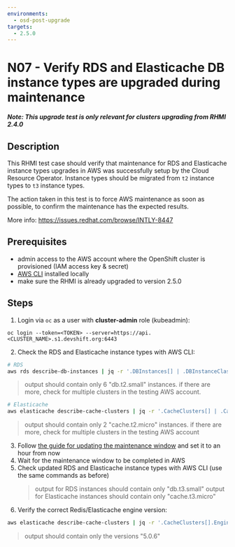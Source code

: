 ```yaml
---
environments:
  - osd-post-upgrade
targets:
  - 2.5.0
---
```


# N07 - Verify RDS and Elasticache DB instance types are upgraded during maintenance

**_Note: This upgrade test is only relevant for clusters upgrading from RHMI 2.4.0_**

## Description

This RHMI test case should verify that maintenance for RDS and Elasticache instance types upgrades in AWS was
successfully setup by the Cloud Resource Operator. Instance types should be migrated from `t2` instance types to `t3`
instance types.

The action taken in this test is to force AWS maintenance as soon as possible, to confirm the maintenance has the
expected results.

More info: <https://issues.redhat.com/browse/INTLY-8447>

## Prerequisites

- admin access to the AWS account where the OpenShift cluster is provisioned (IAM access key & secret)
- [AWS CLI](https://docs.aws.amazon.com/cli/latest/userguide/cli-chap-install.html) installed locally
- make sure the RHMI is already upgraded to version 2.5.0

## Steps

1. Login via `oc` as a user with **cluster-admin** role (kubeadmin):

```
oc login --token=<TOKEN> --server=https://api.<CLUSTER_NAME>.s1.devshift.org:6443
```

2. Check the RDS and Elasticache instance types with AWS CLI:

```bash
# RDS
aws rds describe-db-instances | jq -r '.DBInstances[] | .DBInstanceClass'
```

> output should contain only 6 "db.t2.small" instances. if there are more, check for multiple clusters in the testing
> AWS account.

```bash
# Elasticache
aws elasticache describe-cache-clusters | jq -r '.CacheClusters[] | .CacheNodeType'
```

> output should contain only 2 "cache.t2.micro" instances. if there are more, check for multiple clusters in the
> testing AWS account

3. Follow [the guide for updating the maintenance window](https://github.com/RHCloudServices/integreatly-help/blob/master/sops/2.x/cssre_info/info_aws_update_backup_maintenance_window.md) and set it to an hour from now
4. Wait for the maintenance window to be completed in AWS
5. Check updated RDS and Elasticache instance types with AWS CLI (use the same commands as before)
   > output for RDS instances should contain only "db.t3.small"
   > output for Elasticache instances should contain only "cache.t3.micro"
6. Verify the correct Redis/Elasticache engine version:

```bash
aws elasticache describe-cache-clusters | jq -r '.CacheClusters[].EngineVersion'
```

> output should contain only the versions "5.0.6"
